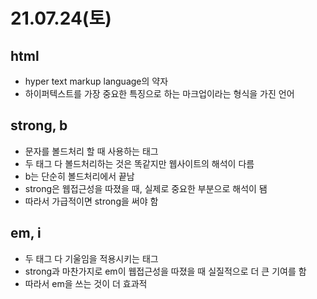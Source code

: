 # 21.07.24(토)
## html
- hyper text markup language의 약자
- 하이퍼텍스트를 가장 중요한 특징으로 하는 마크업이라는 형식을 가진 언어
###
## strong, b
- 문자를 볼드처리 할 때 사용하는 태그
- 두 태그 다 볼드처리하는 것은 똑같지만 웹사이트의 해석이 다름
- b는 단순히 볼드처리에서 끝남
- strong은 웹접근성을 따졌을 때, 실제로 중요한 부분으로 해석이 됌
- 따라서 가급적이면 strong을 써야 함
###
## em, i
- 두 태그 다 기울임을 적용시키는 태그
- strong과 마찬가지로 em이 웹접근성을 따졌을 때 실질적으로 더 큰 기여를 함
- 따라서 em을 쓰는 것이 더 효과적
###
## 